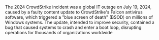 The 2024 CrowdStrike incident was a global IT outage on July 19, 2024, caused by a faulty content update to CrowdStrike's Falcon antivirus software, which triggered a "blue screen of death" (BSOD) on millions of Windows systems. The update, intended to improve security, contained a bug that caused systems to crash and enter a boot loop, disrupting operations for thousands of organizations worldwide
